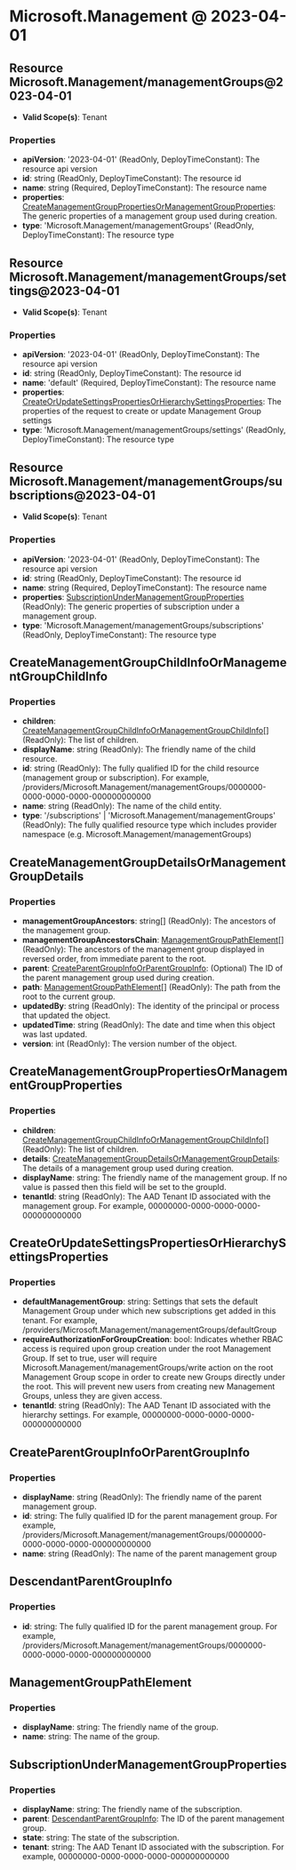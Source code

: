 # Microsoft.Management @ 2023-04-01

## Resource Microsoft.Management/managementGroups@2023-04-01
* **Valid Scope(s)**: Tenant
### Properties
* **apiVersion**: '2023-04-01' (ReadOnly, DeployTimeConstant): The resource api version
* **id**: string (ReadOnly, DeployTimeConstant): The resource id
* **name**: string (Required, DeployTimeConstant): The resource name
* **properties**: [CreateManagementGroupPropertiesOrManagementGroupProperties](#createmanagementgrouppropertiesormanagementgroupproperties): The generic properties of a management group used during creation.
* **type**: 'Microsoft.Management/managementGroups' (ReadOnly, DeployTimeConstant): The resource type

## Resource Microsoft.Management/managementGroups/settings@2023-04-01
* **Valid Scope(s)**: Tenant
### Properties
* **apiVersion**: '2023-04-01' (ReadOnly, DeployTimeConstant): The resource api version
* **id**: string (ReadOnly, DeployTimeConstant): The resource id
* **name**: 'default' (Required, DeployTimeConstant): The resource name
* **properties**: [CreateOrUpdateSettingsPropertiesOrHierarchySettingsProperties](#createorupdatesettingspropertiesorhierarchysettingsproperties): The properties of the request to create or update Management Group settings
* **type**: 'Microsoft.Management/managementGroups/settings' (ReadOnly, DeployTimeConstant): The resource type

## Resource Microsoft.Management/managementGroups/subscriptions@2023-04-01
* **Valid Scope(s)**: Tenant
### Properties
* **apiVersion**: '2023-04-01' (ReadOnly, DeployTimeConstant): The resource api version
* **id**: string (ReadOnly, DeployTimeConstant): The resource id
* **name**: string (Required, DeployTimeConstant): The resource name
* **properties**: [SubscriptionUnderManagementGroupProperties](#subscriptionundermanagementgroupproperties) (ReadOnly): The generic properties of subscription under a management group.
* **type**: 'Microsoft.Management/managementGroups/subscriptions' (ReadOnly, DeployTimeConstant): The resource type

## CreateManagementGroupChildInfoOrManagementGroupChildInfo
### Properties
* **children**: [CreateManagementGroupChildInfoOrManagementGroupChildInfo](#createmanagementgroupchildinfoormanagementgroupchildinfo)[] (ReadOnly): The list of children.
* **displayName**: string (ReadOnly): The friendly name of the child resource.
* **id**: string (ReadOnly): The fully qualified ID for the child resource (management group or subscription).  For example, /providers/Microsoft.Management/managementGroups/0000000-0000-0000-0000-000000000000
* **name**: string (ReadOnly): The name of the child entity.
* **type**: '/subscriptions' | 'Microsoft.Management/managementGroups' (ReadOnly): The fully qualified resource type which includes provider namespace (e.g. Microsoft.Management/managementGroups)

## CreateManagementGroupDetailsOrManagementGroupDetails
### Properties
* **managementGroupAncestors**: string[] (ReadOnly): The ancestors of the management group.
* **managementGroupAncestorsChain**: [ManagementGroupPathElement](#managementgrouppathelement)[] (ReadOnly): The ancestors of the management group displayed in reversed order, from immediate parent to the root.
* **parent**: [CreateParentGroupInfoOrParentGroupInfo](#createparentgroupinfoorparentgroupinfo): (Optional) The ID of the parent management group used during creation.
* **path**: [ManagementGroupPathElement](#managementgrouppathelement)[] (ReadOnly): The path from the root to the current group.
* **updatedBy**: string (ReadOnly): The identity of the principal or process that updated the object.
* **updatedTime**: string (ReadOnly): The date and time when this object was last updated.
* **version**: int (ReadOnly): The version number of the object.

## CreateManagementGroupPropertiesOrManagementGroupProperties
### Properties
* **children**: [CreateManagementGroupChildInfoOrManagementGroupChildInfo](#createmanagementgroupchildinfoormanagementgroupchildinfo)[] (ReadOnly): The list of children.
* **details**: [CreateManagementGroupDetailsOrManagementGroupDetails](#createmanagementgroupdetailsormanagementgroupdetails): The details of a management group used during creation.
* **displayName**: string: The friendly name of the management group. If no value is passed then this  field will be set to the groupId.
* **tenantId**: string (ReadOnly): The AAD Tenant ID associated with the management group. For example, 00000000-0000-0000-0000-000000000000

## CreateOrUpdateSettingsPropertiesOrHierarchySettingsProperties
### Properties
* **defaultManagementGroup**: string: Settings that sets the default Management Group under which new subscriptions get added in this tenant. For example, /providers/Microsoft.Management/managementGroups/defaultGroup
* **requireAuthorizationForGroupCreation**: bool: Indicates whether RBAC access is required upon group creation under the root Management Group. If set to true, user will require Microsoft.Management/managementGroups/write action on the root Management Group scope in order to create new Groups directly under the root. This will prevent new users from creating new Management Groups, unless they are given access.
* **tenantId**: string (ReadOnly): The AAD Tenant ID associated with the hierarchy settings. For example, 00000000-0000-0000-0000-000000000000

## CreateParentGroupInfoOrParentGroupInfo
### Properties
* **displayName**: string (ReadOnly): The friendly name of the parent management group.
* **id**: string: The fully qualified ID for the parent management group.  For example, /providers/Microsoft.Management/managementGroups/0000000-0000-0000-0000-000000000000
* **name**: string (ReadOnly): The name of the parent management group

## DescendantParentGroupInfo
### Properties
* **id**: string: The fully qualified ID for the parent management group.  For example, /providers/Microsoft.Management/managementGroups/0000000-0000-0000-0000-000000000000

## ManagementGroupPathElement
### Properties
* **displayName**: string: The friendly name of the group.
* **name**: string: The name of the group.

## SubscriptionUnderManagementGroupProperties
### Properties
* **displayName**: string: The friendly name of the subscription.
* **parent**: [DescendantParentGroupInfo](#descendantparentgroupinfo): The ID of the parent management group.
* **state**: string: The state of the subscription.
* **tenant**: string: The AAD Tenant ID associated with the subscription. For example, 00000000-0000-0000-0000-000000000000


